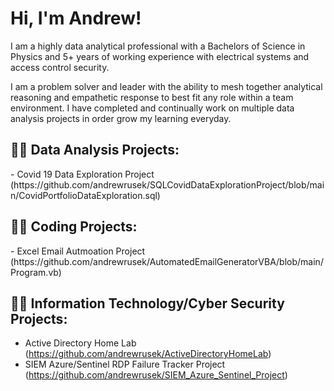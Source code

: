<h1>Hi, I'm Andrew! </h1>

I am a highly data analytical professional with a Bachelors of Science in Physics and 5+ years of working experience with electrical systems and access control security. 

I am a problem solver and leader with the ability to mesh together analytical reasoning and empathetic response to best fit any role within a team environment. I have completed and continually work on multiple data analysis projects in order grow my learning everyday. 


<h2>👨‍💻 Data Analysis Projects:</h2>
- Covid 19 Data Exploration Project (https://github.com/andrewrusek/SQLCovidDataExplorationProject/blob/main/CovidPortfolioDataExploration.sql)

<h2>👨‍💻 Coding Projects:</h2>
- Excel Email Autmoation Project (https://github.com/andrewrusek/AutomatedEmailGeneratorVBA/blob/main/Program.vb)

<h2>👨‍💻 Information Technology/Cyber Security Projects:</h2>


  - Active Directory Home Lab (https://github.com/andrewrusek/ActiveDirectoryHomeLab)
  - SIEM Azure/Sentinel RDP Failure Tracker Project (https://github.com/andrewrusek/SIEM_Azure_Sentinel_Project)




<!--
- 🔭 I’m currently working on ...
- 🌱 I’m currently learning ...
- 👯 I’m looking to collaborate on ...
- 🤔 I’m looking for help with ...
- 💬 Ask me about ...
- 📫 How to reach me: ...
- 😄 Pronouns: ...
- ⚡ Fun fact: ...
-->
